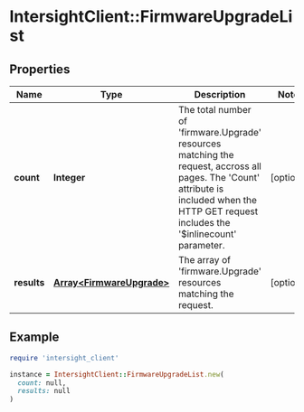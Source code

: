 # IntersightClient::FirmwareUpgradeList

## Properties

| Name | Type | Description | Notes |
| ---- | ---- | ----------- | ----- |
| **count** | **Integer** | The total number of &#39;firmware.Upgrade&#39; resources matching the request, accross all pages. The &#39;Count&#39; attribute is included when the HTTP GET request includes the &#39;$inlinecount&#39; parameter. | [optional] |
| **results** | [**Array&lt;FirmwareUpgrade&gt;**](FirmwareUpgrade.md) | The array of &#39;firmware.Upgrade&#39; resources matching the request. | [optional] |

## Example

```ruby
require 'intersight_client'

instance = IntersightClient::FirmwareUpgradeList.new(
  count: null,
  results: null
)
```

